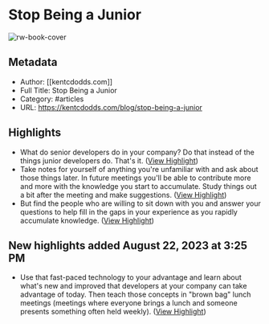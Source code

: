 # Stop Being a Junior

![rw-book-cover](https://res.cloudinary.com/kentcdodds-com/image/upload/$th_1256,$tw_2400,$gw_$tw_div_24,$gh_$th_div_12/co_rgb:a9adc1,c_fit,g_north_west,w_$gw_mul_14,h_$gh,x_$gw_mul_1.5,y_$gh_mul_1.3,l_text:kentcdodds.com:Matter-Regular.woff2_50:Check%2520out%2520this%2520article/co_white,c_fit,g_north_west,w_$gw_mul_13.5,h_$gh_mul_7,x_$gw_mul_1.5,y_$gh_mul_2.3,l_text:kentcdodds.com:Matter-Regular.woff2_110:Stop%2520Being%2520a%2520Junior/c_fit,g_north_west,r_max,w_$gw_mul_4,h_$gh_mul_3,x_$gw,y_$gh_mul_8,l_kent:profile-transparent/co_rgb:a9adc1,c_fit,g_north_west,w_$gw_mul_5.5,h_$gh_mul_4,x_$gw_mul_4.5,y_$gh_mul_9,l_text:kentcdodds.com:Matter-Regular.woff2_70:Kent%20C.%20Dodds/co_rgb:a9adc1,c_fit,g_north_west,w_$gw_mul_9,x_$gw_mul_4.5,y_$gh_mul_9.8,l_text:kentcdodds.com:Matter-Regular.woff2_40:kentcdodds.com%252Fblog%252Fstop-being-a-junior/c_fill,ar_3:4,r_12,g_east,h_$gh_mul_10,x_$gw,l_unsplash:photo-1503023345310-bd7c1de61c7d/c_fill,w_$tw,h_$th/kentcdodds.com/social-background.png)

## Metadata
- Author: [[kentcdodds.com]]
- Full Title: Stop Being a Junior
- Category: #articles
- URL: https://kentcdodds.com/blog/stop-being-a-junior

## Highlights
- What do senior developers do in your company? Do that instead of the things junior developers do. That's it. ([View Highlight](https://read.readwise.io/read/01h5df44g3cpp248gcz4ede9y0))
- Take notes for yourself of anything you're unfamiliar with and ask about those things later. In future meetings you'll be able to contribute more and more with the knowledge you start to accumulate. Study things out a bit after the meeting and make suggestions. ([View Highlight](https://read.readwise.io/read/01h5df83har1z5jx5tr48ebcvs))
- But find the people who are willing to sit down with you and answer your questions to help fill in the gaps in your experience as you rapidly accumulate knowledge. ([View Highlight](https://read.readwise.io/read/01h5dfa82yxqtc7asfn1mret00))
## New highlights added August 22, 2023 at 3:25 PM
- Use that fast-paced technology to your advantage and learn about what's new and improved that developers at your company can take advantage of today. Then teach those concepts in "brown bag" lunch meetings (meetings where everyone brings a lunch and someone presents something often held weekly). ([View Highlight](https://read.readwise.io/read/01h8b3sw3gskc9xgtcgekahr8y))

